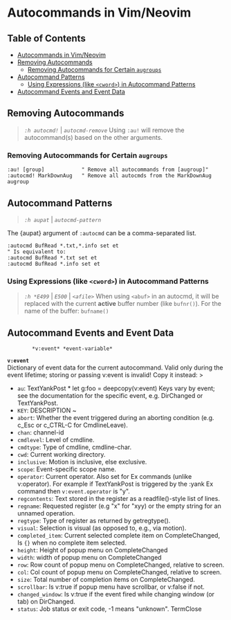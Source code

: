 # Autocommands in Vim/Neovim

## Table of Contents
* [Autocommands in Vim/Neovim](#autocommands-in-vim/neovim) 
* [Removing Autocommands](#removing-autocommands) 
    * [Removing Autocommands for Certain `augroups`](#removing-autocommands-for-certain-augroups) 
* [Autocommand Patterns](#autocommand-patterns) 
    * [Using Expressions (like `<cword>`) in Autocommand Patterns](#using-expressions-(like-<cword>)-in-autocommand-patterns) 
* [Autocommand Events and Event Data](#autocommand-events-and-event-data) 

## Removing Autocommands
> *`:h autocmd!`* | *`autocmd-remove`*
Using `:au!` will remove the autocommand(s) based on the other arguments.   
### Removing Autocommands for Certain `augroups`
```vim
:au! [group]            " Remove all autocommands from [augroup]"
:autocmd! MarkDownAug   " Remove all autocmds from the MarkDownAug augroup
```

## Autocommand Patterns
> *`:h aupat`* | *`autocmd-pattern`*
 
The {aupat} argument of `:autocmd` can be a comma-separated list.
```vim
:autocmd BufRead *.txt,*.info set et
" Is equivalent to: 
:autocmd BufRead *.txt set et
:autocmd BufRead *.info set et
```
### Using Expressions (like `<cword>`) in Autocommand Patterns
> *`:h *E499`* | *`E500`* | *`<afile>`*
When using `<abuf>` in an autocmd, it will be replaced with the current **active** 
buffer number (like `bufnr()`). 
For the name of the buffer: `bufname()`


## Autocommand Events and Event Data
            *v:event* *event-variable*
**`v:event`**    
Dictionary of event data for the current autocommand.  Valid
only during the event lifetime; storing or passing v:event is
invalid!  Copy it instead: 
    >
* `au`: 
    TextYankPost * let g:foo = deepcopy(v:event)
    Keys vary by event; see the documentation for the specific
    event, e.g. DirChanged or TextYankPost.
* `KEY`: 
    DESCRIPTION ~
* `abort`: 
    Whether the event triggered during
    an aborting condition (e.g. c_Esc or
            c_CTRL-C for CmdlineLeave).
* `chan`: 
    channel-id
* `cmdlevel`: 
    Level of cmdline.
* `cmdtype`: 
    Type of cmdline, cmdline-char.
* `cwd`: 
    Current working directory.
* `inclusive`: 
    Motion is inclusive, else exclusive.
* `scope`: 
    Event-specific scope name.
* `operator`: 
    Current operator.  Also set for Ex
    commands (unlike v:operator). For
    example if TextYankPost is triggered
    by the :yank Ex command then
    `v:event.operator` is "y".
* `regcontents`: 
    Text stored in the register as a
    readfile()-style list of lines.
* `regname`: 
    Requested register (e.g "x" for "xyy)
    or the empty string for an unnamed
    operation.
* `regtype`: 
    Type of register as returned by
    getregtype().
* `visual`: 
    Selection is visual (as opposed to,
            e.g., via motion).
* `completed_item`: 
    Current selected complete item on
    CompleteChanged, Is `{}` when no complete
    item selected.
* `height`: 
    Height of popup menu on CompleteChanged
* `width`: 
    width of popup menu on CompleteChanged
* `row`: 
    Row count of popup menu on CompleteChanged,
    relative to screen.
* `col`: 
    Col count of popup menu on CompleteChanged,
    relative to screen.
* `size`: 
    Total number of completion items on
    CompleteChanged.
* `scrollbar`: 
    Is v:true if popup menu have scrollbar, or
    v:false if not.
* `changed_window`: 
    Is v:true if the event fired while
    changing window (or tab) on DirChanged.
* `status`: 
    Job status or exit code, -1 means "unknown". TermClose
